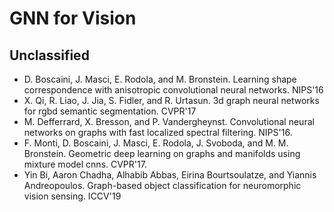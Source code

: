 # GNN for Vision

## Unclassified
- D. Boscaini, J. Masci, E. Rodola, and M. Bronstein. Learning shape correspondence with anisotropic convolutional neural networks. NIPS'16
- X. Qi, R. Liao, J. Jia, S. Fidler, and R. Urtasun. 3d graph neural networks for rgbd semantic segmentation. CVPR'17
- M. Defferrard, X. Bresson, and P. Vandergheynst. Convolutional neural networks on graphs with fast localized spectral filtering. NIPS'16.
- F. Monti, D. Boscaini, J. Masci, E. Rodola, J. Svoboda, and M. M. Bronstein. Geometric deep learning on graphs and manifolds using mixture model cnns. CVPR'17.
- Yin Bi, Aaron Chadha, Alhabib Abbas, Eirina Bourtsoulatze, and Yiannis Andreopoulos. Graph-based object classification for neuromorphic vision sensing. ICCV'19
